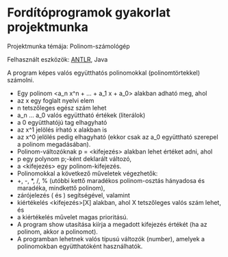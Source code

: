 # Fordítóprogramok gyakorlat projektmunka

Projektmunka témája: Polinom-számológép

Felhasznált eszközök: [ANTLR](https://www.antlr.org/), Java

A program képes valós együtthatós polinomokkal (polinomtörtekkel) számolni.

* Egy polinom <a_n x^n + ... + a_1 x + a_0> alakban adható meg, ahol
* az x egy foglalt nyelvi elem
* n tetszőleges egész szám lehet
* a_n ... a_0 valós együttható értékek (literálok)
* a 0 együtthatójú tag elhagyható
* az x^1 jelölés írható x alakban is
* az x^0 jelölés pedig elhagyható (ekkor csak az a_0 együttható szerepel a polinom megadásában).
* Polinom-változóknak p = <kifejezés> alakban lehet értéket adni, ahol
* p egy polynom p;-ként deklarált változó,
* a <kifejezés> egy polinom-kifejezés.
* Polinomokkal a következő műveletek végezhetők:
* +, -, *, /, % (utóbbi kettő maradékos polinom-osztás hányadosa és maradéka, mindkettő polinom),
* zárójelezés ( és ) segítségével, valamint
* kiértékelés <kifejezés>[X] alakban, ahol X tetszőleges valós szám lehet, és
* a kiértékelés művelet magas prioritású.
* A program show utasítása kiírja a megadott kifejezés értékét (ha az polinom, akkor a polinomot).
* A programban lehetnek valós típusú változók (number), amelyek a polinomokban együtthatóként használhatók.
